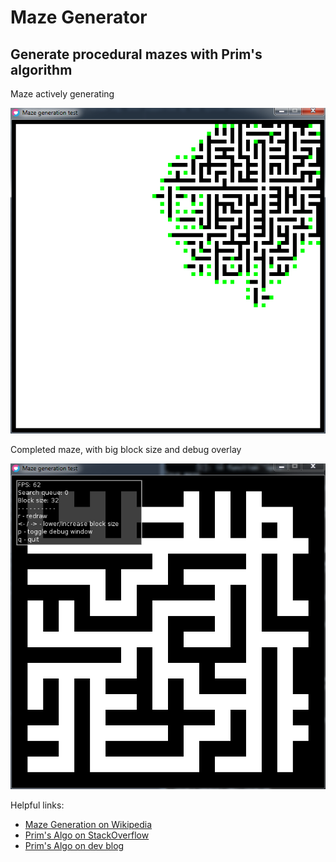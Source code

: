 # Maze Generator

## Generate procedural mazes with Prim's algorithm

Maze actively generating  

![alt text](screenshot_01.png "Maze generating")

Completed maze, with big block size and debug overlay  

![alt text](screenshot_02.png "Maze generated, large block, with debug overlay")


Helpful links:

* [Maze Generation on Wikipedia](https://en.wikipedia.org/wiki/Maze_generation_algorithm)
* [Prim's Algo on StackOverflow](https://stackoverflow.com/questions/29739751/implementing-a-randomly-generated-maze-using-prims-algorithm)
* [Prim's Algo on dev blog](http://weblog.jamisbuck.org/2011/1/10/maze-generation-prim-s-algorithm)
